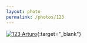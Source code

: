 ```yaml
---
layout: photo
permalink: /photos/123
---
```


[![123 Arturo](https://c2.staticflickr.com/2/1485/23736678723_cde5fdbc98_c.jpg)](https://www.flickr.com/photos/131440297@N08/23736678723/){:target="_blank"}
